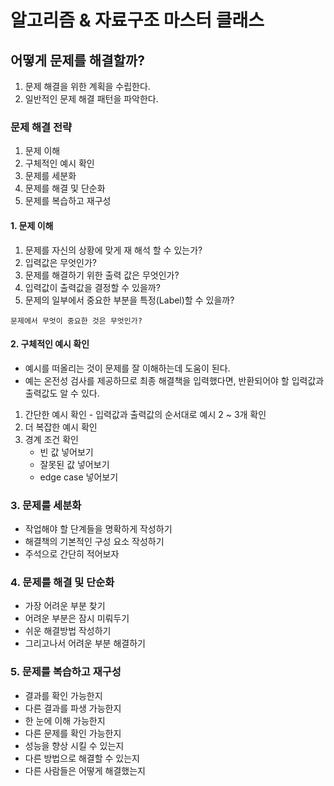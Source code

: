 # 알고리즘 & 자료구조 마스터 클래스

## 어떻게 문제를 해결할까?

1. 문제 해결을 위한 계획을 수립한다.
2. 일반적인 문제 해결 패턴을 파악한다.

### 문제 해결 전략

1. 문제 이해
2. 구체적인 예시 확인
3. 문제를 세분화
4. 문제를 해결 및 단순화
5. 문제를 복습하고 재구성

#### 1. 문제 이해

1. 문제를 자신의 상황에 맞게 재 해석 할 수 있는가?
2. 입력값은 무엇인가?
3. 문제를 해결하기 위한 출력 값은 무엇인가?
4. 입력값이 출력값을 결정할 수 있을까?
5. 문제의 일부에서 중요한 부분을 특정(Label)할 수 있을까?

```plaintext
문제에서 무엇이 중요한 것은 무엇인가?
```

#### 2. 구체적인 예시 확인

- 예시를 떠올리는 것이 문제를 잘 이해하는데 도움이 된다.
- 예는 온전성 검사를 제공하므로 최종 해결책을 입력했다면, 반환되어야 할 입력값과 출력값도 알 수 있다.

1. 간단한 예시 확인 - 입력값과 출력값의 순서대로 예시 2 ~ 3개 확인
2. 더 복잡한 예시 확인
3. 경계 조건 확인
    - 빈 값 넣어보기
    - 잘못된 값 넣어보기
    - edge case 넣어보기

### 3. 문제를 세분화

- 작업해야 할 단계들을 명확하게 작성하기
- 해결책의 기본적인 구성 요소 작성하기
- 주석으로 간단히 적어보자

### 4. 문제를 해결 및 단순화

- 가장 어려운 부분 찾기
- 어려운 부분은 잠시 미뤄두기
- 쉬운 해결방법 작성하기
- 그리고나서 어려운 부분 해결하기

### 5. 문제를 복습하고 재구성

- 결과를 확인 가능한지
- 다른 결과를 파생 가능한지
- 한 눈에 이해 가능한지
- 다른 문제를 확인 가능한지
- 성능을 향상 시킬 수 있는지
- 다른 방법으로 해결할 수 있는지
- 다른 사람들은 어떻게 해결했는지
